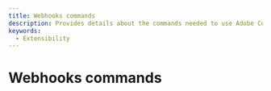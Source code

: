 ```yaml
---
title: Webhooks commands
description: Provides details about the commands needed to use Adobe Commerce webhooks.
keywords:
  - Extensibility
---
```


# Webhooks commands
